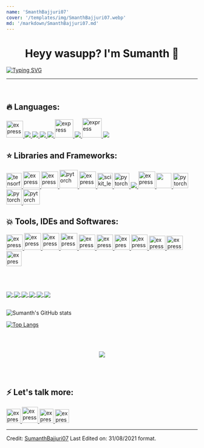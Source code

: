 ```yaml
---
name: 'SmanthBajjuri07'
cover: '/templates/img/SmanthBajjuri07.webp'
md: '/markdown/SmanthBajjuri07.md'
---
```



###

  
  
  <h1 align="center">Heyy wasupp? I'm Sumanth 🤙<width="30px"></h1>

[![Typing SVG](https://readme-typing-svg.herokuapp.com?font=Robot-Bold&size=30&color=330033&center=true&vCenter=true&width=900&height=110&lines=Data+Enthusiastic;Programmer;ML+Enthusiastic;Web+Designer;Tech-savvy+person+from+India)](https://git.io/typing-svg)
  
  
<!--<img align="right" alt="Coding" width="400" src="https://github.com/Ayushparikh-code/Ayushparikh-code/blob/main/coding-freak%20(1).gif">-->


<!--
**SumanthBajjuri07/SumanthBajjuri07** is a ✨ _special_ ✨ repository because its `README.md` (this file) appears on your GitHub profile.

Here are some ideas to get you started:

- 🔭 I’m currently working on ...
- 🌱 I’m currently learning ...
- 👯 I’m looking to collaborate on ...
- 🤔 I’m looking for help with ...
- 💬 Ask me about ...
- 📫 How to reach me: ...
- 😄 Pronouns: ...
- ⚡ Fun fact: ...
-->
  
  
  
  <hr>
<p align="center">
  <br>
</p>
 
  
  ## 🔥 Languages:

<p align="left"> 
    <a href="https://www.cprogramming.com/" target="_blank"> <img src="https://img.icons8.com/color/452/c-programming.png" alt="express" width="44" height="44"/> </a>
    <a href="https://www.java.com" target="_blank"> <img src="https://img.icons8.com/color/48/000000/java-coffee-cup-logo.png"/ > </a>
    <a href="https://developer.mozilla.org/en-US/docs/Web/JavaScript" target="_blank"> <img src="https://img.icons8.com/color/48/000000/javascript.png"/> </a> 
    <a href="https://www.w3.org/html/" target="_blank"> <img src="https://img.icons8.com/color/48/000000/html-5.png"/> </a> 
    <a href="https://www.w3schools.com/css/" target="_blank"> <img src="https://img.icons8.com/color/48/000000/css3.png"/> </a> 
     <a href="https://www.php.net/" target="_blank"> <img src="https://www.kindpng.com/picc/m/11-118738_php-logo-png-circle-transparent-png.png" alt="express" width="48" height="48"/> </a>
    <a href="https://www.python.org" target="_blank"> <img src="https://img.icons8.com/color/48/000000/python.png"/> </a> 
    <a href="https://isocpp.org/" target="_blank"> <img src="https://encrypted-tbn0.gstatic.com/images?q=tbn:ANd9GcT2KysS-Fj-RgPNEg0XK_6GJINJS-mf8f6zSxcZID9U7xsVTZPkPVtAqfY5E3kd0nTJnb0&usqp=CAU" alt="express" width="51" height="51" /> </a> 
    <a style="padding-right:8px;" href="https://www.mysql.com/" target="_blank"> <img src="https://img.icons8.com/fluent/50/000000/mysql-logo.png"/> </a>  
</p>

  
   
  ## ⭐️ Libraries and Frameworks:

<p align="left"> 
     <a href="https://www.tensorflow.org" target="_blank"> <img src="https://www.vectorlogo.zone/logos/tensorflow/tensorflow-icon.svg" alt="tensorflow" width="40" height="40"/> </a> 
     <a href="https://numpy.org/" target="_blank"> <img src="https://encrypted-tbn0.gstatic.com/images?q=tbn:ANd9GcS2JRr92k_oDy42tMe3RPwfU0r_5Rk_S2jwlU2WphT94jFMCRCbjASEZ7j1wbD2CPOzx6w&usqp=CAU" alt="express" width="44" height="44" / > </a>
    <a href="https://matplotlib.org/" target="_blank"> <img src="https://static.javatpoint.com/tutorial/matplotlib/images/matplotlib-tutorial.png" alt="express" width="44" height="44"/> </a> 
    <a href="https://www.anaconda.com/" target="_blank"> <img src="https://encrypted-tbn0.gstatic.com/images?q=tbn:ANd9GcToZuGFq2Tj9gvDP6Dm7w5TeYGrmCy0KOtwc8tvDsy606EmhjdsUZV_qx-RbQGhA-KDW3Y&usqp=CAU" alt="pytorch" width="48" height="48" /> </a> 
    <a href="https://seaborn.pydata.org/" target="_blank"> <img src="https://pbs.twimg.com/media/EhGuwXWXgAEERcn.png" alt="express" width="44" height="44"/> </a> 
    <a href="https://scikit-learn.org/" target="_blank"> <img src="https://upload.wikimedia.org/wikipedia/commons/0/05/Scikit_learn_logo_small.svg" alt="scikit_learn" width="40" height="40"/> </a>
    <a href="https://pytorch.org/" target="_blank"> <img src="https://www.vectorlogo.zone/logos/pytorch/pytorch-icon.svg" alt="pytorch" width="40" height="40"/> </a> 
    <a href="https://getbootstrap.com" target="_blank"> <img src="https://img.icons8.com/color/48/000000/bootstrap.png"/> </a> 
     <a href="https://pandas.pydata.org/" target="_blank"> <img src="https://pandas.pydata.org/static/img/pandas_mark.svg" alt="express" width="44" height="44"/> </a>
  <a href="https://www.scipy.org/"> <img src="https://miro.medium.com/max/400/1*ejeltApvDzDBB9izIwnyiQ.png" width="40" height="40"/> </a>
     <a href="https://spacy.io/" target="_blank"> <img src="https://pbs.twimg.com/profile_images/699256981287100416/7-7zis8f_400x400.png" alt="pytorch" width="40" height="40"/> </a> 
    <a href="https://keras.io/" target="_blank"> <img src="https://upload.wikimedia.org/wikipedia/commons/thumb/a/ae/Keras_logo.svg/1200px-Keras_logo.svg.png" alt="pytorch" width="40" height="40"/> </a>   
    <a href="https://opencv.org/" target="_blank"> <img src="https://www.kindpng.com/picc/m/376-3766513_opencv-icon-hd-png-download.png" alt="pytorch" width="44" height="40"/> </a> 
</p>

  
  
   ##  💥  Tools, IDEs and Softwares:

<p align="left"> 
    <a href="https://www.spyder-ide.org/" target="_blank"> <img src="https://encrypted-tbn0.gstatic.com/images?q=tbn:ANd9GcRG4nmLnUDqDJMNYnvoIw2LrMP67vPbDNngRztSxwDftPQ7Hjk6gtHYIOwjQuCU0CILeT8&usqp=CAU" alt="express" width="43" height="40" /> </a> 
    <a href="https://atom.io/"> <img src="https://img-premium.flaticon.com/png/512/3074/premium/3074119.png?token=exp=1626555999~hmac=2a1e95b7621c0c776e6670eedc9de410" alt="express" width="44" height="44"/ > </a>
    <a href="https://jupyter.org/" target="_blank"> <img src="https://encrypted-tbn0.gstatic.com/images?q=tbn:ANd9GcRTQfO8XdRaElU-oiMX4jJFWjNO56ihBj8vLWl-8tZR0xFr4LL4nfzfXWLVCFeOjsGAZF4&usqp=CAU" alt="express" width="44" height="44"/> </a> 
  <a href="https://colab.research.google.com/notebooks/intro.ipynb?utm_source=scs-index#recent=true" target="_blank"> <img src="https://miro.medium.com/max/1042/1*L2u_koKpa1lcjvB8DEDHsg.jpeg" alt="express" width="44" height="44"/> </a> 
   <a href="https://www.codeblocks.org/" target="_blank"> <img src="https://1.bp.blogspot.com/-h9D36wzWc1E/WRHtrvRXlyI/AAAAAAAABPI/3MGZ1bpRPTYYxFWOkV-QwsXzY9klH-84gCLcB/s400/code%2Bblock%2Blogo.jpg" alt="express" width="43" height="40" /> </a> 
  <a href="https://www.jetbrains.com/pycharm/"> <img src="https://miro.medium.com/max/1200/1*6Dhu1H4t028lOGbaZuyRCw.png" alt="express" width="43" height="40" /> </a>
  <a href="https://www.eclipse.org/ide/"> <img src="https://encrypted-tbn0.gstatic.com/images?q=tbn:ANd9GcR5EUljSTU4Bl9jRgp5L0v7TUAlB-Ntl0EAIq_FSaofQ7tfCiVrbVW2Bs_24-UPCnRYVBE&usqp=CAU" alt="express" width="40" height="40" /> </a>
  <a href="https://powerbi.microsoft.com/en-us/" target="_blank"> <img src="https://d11wkw82a69pyn.cloudfront.net/wm-reply/siteassets/images/power%20bi.png" alt="express" width="43" height="40" /> </a>  
  <a href="https://uneecops.com/lpage/tableau-software-landing-page/?lead=Marketing%20Team&data=Pay%20per%20Click%20Ads&leadtype=BI&service=Tableau&utm_term=tablu&utm_campaign=Tableau+BI&utm_source=adwords&utm_medium=ppc&hsa_acc=8552612374&hsa_cam=1615962432&hsa_grp=61145525276&hsa_ad=518466757380&hsa_src=g&hsa_tgt=kwd-301142873929&hsa_kw=tablu&hsa_mt=e&hsa_net=adwords&hsa_ver=3&gclid=Cj0KCQjw_8mHBhClARIsABfFgpjsZ7xm6kFh91pMncn7q1OAIqVApO9Uae5JTl9YNamEy5dnCO3C9TQaAmS_EALw_wcB" target="_blank"> <img src="https://logowik.com/content/uploads/images/tableau-software.jpg" alt="express" width="43" height="37" /> </a> 
  <a href="https://www.mathworks.com/products/matlab.html"> <img src="https://img.stackshare.io/service/1214/h5g3etjnacmazg8oq17z.jpeg" alt="express" width="43" height="37" /></a>
  <a href="https://tzutalin.github.io/labelImg/"> <img src="https://i0.wp.com/neptune.ai/wp-content/uploads/LabelImg-logo.png?resize=192%2C192&ssl=1" alt="express" width="40" height="40" /> </a>
  
  
</p>

 
  <br>
  <br>
  <br>
  

  
  <a href="https://github.com/SumanthBajjuri07/android-app-market-on-Gplay">
  <img align="center" src="https://github-readme-stats.vercel.app/api/pin/?username=SumanthBajjuri07&repo=android-app-market-on-Gplay&theme=great-gatsby" />
</a>
<a href="https://github.com/SumanthBajjuri07/clear-date-predictor">
  <img align="center" src="https://github-readme-stats.vercel.app/api/pin/?username=SumanthBajjuri07&repo=clear-date-predictor&theme=great-gatsby" />
</a>

  <a href="https://github.com/SumanthBajjuri07/project-football-matches">
  <img align="center" src="https://github-readme-stats.vercel.app/api/pin/?username=SumanthBajjuri07&repo=project-football-matches&theme=great-gatsby" />
</a>
<a href="https://github.com/SumanthBajjuri07/investigating-the-netflix-movies">
  <img align="center" src="https://github-readme-stats.vercel.app/api/pin/?username=SumanthBajjuri07&repo=investigating-the-netflix-movies&theme=great-gatsby" />
</a>

  <a href="https://github.com/SumanthBajjuri07/disney-movies-and-box-office-success">
  <img align="center" src="https://github-readme-stats.vercel.app/api/pin/?username=SumanthBajjuri07&repo=disney-movies-and-box-office-success&theme=great-gatsby" />
</a>
<a href="https://github.com/SumanthBajjuri07/collab">
  <img align="center" src="https://github-readme-stats.vercel.app/api/pin/?username=SumanthBajjuri07&repo=collab&theme=great-gatsby" />
</a>
  
  
 
  <br>
  <br>
  
  
  
  
  
  
  
  
  
  
  
  ![Sumanth's GitHub stats](https://github-readme-stats.vercel.app/api?username=SumanthBajjuri07&show_icons=true&theme=great-gatsby&count_private=true&include_all_commits=true)
  
  
  
  
  
  
  [![Top Langs](https://github-readme-stats.vercel.app/api/top-langs/?username=SumanthBajjuri07&theme=great-gatsby&layout=compact&card_width=445)](https://github.com/anuraghazra/github-readme-stats)


  
  
   
 <!-- <a href="https://github.com/anuraghazra/github-readme-stats">
  <img align="center"  src="https://github-readme-stats.vercel.app/api?username=SumanthBajjuri07&theme=great-gatsby&count_private=true&hide=issues"  />
</a>
-->
  
   <br>
  <br>
  
  
  
  
  <p align="center">
  <!--<img width="50%" src="https://github-readme-stats.vercel.app/api/top-langs/?username=BhuvaneshHingal&layout=compact&theme=solarized-light"> <br>-->
  <img src="https://profile-counter.glitch.me/SumanthBajjuri07/count.svg">
</p>
  
  

  
  
  <br>
  <br>
 
  
  
  
  
  
  ## ⚡️ Let's talk more:

<p align="left"> 
    <a href="https://www.linkedin.com/in/sumanth-bajjuri/" target="_blank"> <img src="https://image.flaticon.com/icons/png/512/174/174857.png" alt="express" width="37" height="37"/> </a>
    <a href="sumanth.bajjuri8121@gmail.com" target="_blank"> <img src="https://image.flaticon.com/icons/png/512/732/732200.png" alt="express" width="42" height="42"/ > </a>
   <a href="https://twitter.com/SumanthBajjuri?s=08" target="_blank"> <img src="https://image.flaticon.com/icons/png/512/733/733579.png" alt="express" width="37" height="37"/> </a>
    <a href="https://wa.link/3fjxvn" target="_blank"> <img src="https://image.flaticon.com/icons/png/512/733/733585.png" alt="express" width="37" height="36"/ > </a>  
</p>
  
  
  
  
  
  
  
  
  
  
  
  
  
  
  
  
-----------------------------------------------------------------------------------------------------------------------------------------------------------------------------------
Credit: [SumanthBajjuri07](https://github.com/SumanthBajjuri07)
Last Edited on: 31/08/2021 format.

  
  
  
